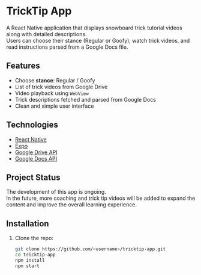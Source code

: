 # TrickTip App

A React Native application that displays snowboard trick tutorial videos along with detailed descriptions.  
Users can choose their stance (Regular or Goofy), watch trick videos, and read instructions parsed from a Google Docs file.

## Features

- Choose **stance**: Regular / Goofy  
- List of trick videos from Google Drive  
- Video playback using `WebView`  
- Trick descriptions fetched and parsed from Google Docs  
- Clean and simple user interface

## Technologies

- [React Native](https://reactnative.dev/)  
- [Expo](https://expo.dev/)  
- [Google Drive API](https://developers.google.com/drive)  
- [Google Docs API](https://developers.google.com/docs)  

## Project Status

The development of this app is ongoing.  
In the future, more coaching and trick tip videos will be added to expand the content and improve the overall learning experience.

## Installation

1. Clone the repo:
   ```bash
   git clone https://github.com/<username>/tricktip-app.git
   cd tricktip-app
   npm install
   npm start
